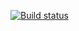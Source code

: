 [![Build status](https://ci.appveyor.com/api/projects/status/qvy9oyojk1rgmoab?svg=true)](https://ci.appveyor.com/project/annamalia3000/trello)

